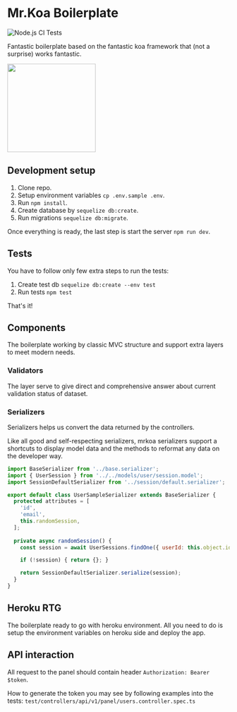 # Mr.Koa Boilerplate
![Node.js CI Tests](https://github.com/IlyaDonskikh/mrkoa/workflows/Node.js%20CI/badge.svg?branch=dev)

Fantastic boilerplate based on the fantastic koa framework that (not a surprise) works fantastic.

<img width="200" src="https://user-images.githubusercontent.com/3100222/90955905-620f2180-e48a-11ea-8081-7b9061a26511.png"/>

## Development setup
1. Clone repo.
2. Setup environment variables `cp .env.sample .env`.
3. Run `npm install`.
4. Create database by `sequelize db:create`.
4. Run migrations `sequelize db:migrate`.

Once everything is ready, the last step is start the server `npm run dev`.

## Tests
You have to follow only few extra steps to run the tests:

1. Create test db `sequelize db:create --env test`
2. Run tests `npm test`

That's it!

## Components

The boilerplate working by classic MVC structure and support extra layers to meet modern needs.

### Validators

The layer serve to give direct and comprehensive answer about current validation status of dataset.

### Serializers

Serializers helps us convert the data returned by the controllers.

Like all good and self-respecting serializers, mrkoa serializers support a shortcuts to display model data and the methods to reformat any data on the developer way.


```javascript
import BaseSerializer from '../base.serializer';
import { UserSession } from '../../models/user/session.model';
import SessionDefaultSerializer from '../session/default.serializer';

export default class UserSampleSerializer extends BaseSerializer {
  protected attributes = [
    'id',
    'email',
    this.randomSession,
  ];
  
  private async randomSession() {
    const session = await UserSessions.findOne({ userId: this.object.id }) 

    if (!session) { return {}; }

    return SessionDefaultSerializer.serialize(session);
  }
}
```


## Heroku RTG

The boilerplate ready to go with heroku environment. All you need to do is setup the environment variables on heroku side and deploy the app.

## API interaction
All request to the panel should contain header `Authorization: Bearer $token`.

How to generate the token you may see by following examples into the tests: `test/controllers/api/v1/panel/users.controller.spec.ts`
